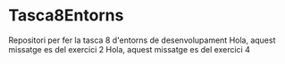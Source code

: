 # Tasca8Entorns
Repositori per fer la tasca 8 d'entorns de desenvolupament
Hola, aquest missatge es del exercici 2
Hola, aquest missatge es del exercici 4
